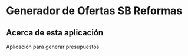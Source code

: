 # Generador de Ofertas SB Reformas

## Acerca de esta aplicación

Aplicación para generar presupuestos 
